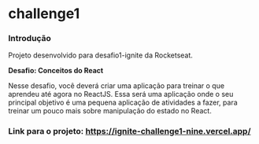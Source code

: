 # challenge1

### Introdução

Projeto desenvolvido para desafio1-ignite da Rocketseat.

**Desafio: Conceitos do React**

Nesse desafio, você deverá criar uma aplicação para treinar o que aprendeu até agora no ReactJS. Essa será uma aplicação onde o seu principal objetivo é uma pequena aplicação de atividades a fazer, para treinar um pouco mais sobre manipulação do estado no React.

### Link para o projeto: https://ignite-challenge1-nine.vercel.app/
